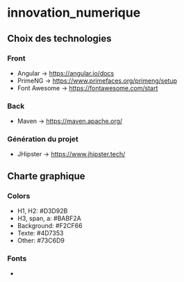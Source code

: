 # innovation_numerique

## Choix des technologies

### Front
  - Angular -> https://angular.io/docs
  - PrimeNG -> https://www.primefaces.org/primeng/setup
  - Font Awesome -> https://fontawesome.com/start

### Back
  - Maven -> https://maven.apache.org/

### Génération du projet
  - JHipster -> https://www.jhipster.tech/

## Charte graphique

### Colors
  - H1, H2: #D3D92B
  - H3, span, a: #BABF2A
  - Background: #F2CF66
  - Texte: #4D7353
  - Other: #73C6D9

### Fonts
  - 
